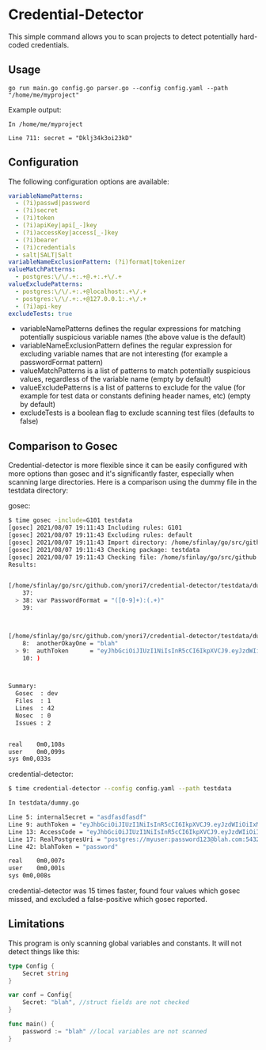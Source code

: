 # Credential-Detector
This simple command allows you to scan projects to detect potentially hard-coded credentials.

## Usage
`go run main.go config.go parser.go --config config.yaml --path "/home/me/myproject"`

Example output:
```
In /home/me/myproject

Line 711: secret = "Dklj34k3oi23kD"
```

## Configuration
The following configuration options are available:

```yaml
variableNamePatterns:
  - (?i)passwd|password
  - (?i)secret
  - (?i)token
  - (?i)apiKey|api[_-]key
  - (?i)accessKey|access[_-]key
  - (?i)bearer
  - (?i)credentials
  - salt|SALT|Salt
variableNameExclusionPattern: (?i)format|tokenizer
valueMatchPatterns:
  - postgres:\/\/.+:.+@.+:.+\/.+
valueExcludePatterns:
  - postgres:\/\/.+:.+@localhost:.+\/.+
  - postgres:\/\/.+:.+@127.0.0.1:.+\/.+
  - (?i)api-key
excludeTests: true
```

- variableNamePatterns defines the regular expressions for matching potentially suspicious variable names (the above value is the default)
- variableNameExclusionPattern defines the regular expression for excluding variable names that are not interesting (for example a passwordFormat pattern)
- valueMatchPatterns is a list of patterns to match potentially suspicious values, regardless of the variable name (empty by default)
- valueExcludePatterns is a list of patterns to exclude for the value (for example for test data or constants defining header names, etc)  (empty by default)
- excludeTests is a boolean flag to exclude scanning test files (defaults to false)

## Comparison to Gosec
Credential-detector is more flexible since it can be easily configured with more options than gosec and it's significantly 
faster, especially when scanning large directories. Here is a comparison using the dummy file in the testdata directory:

gosec: 
```bash
$ time gosec -include=G101 testdata
[gosec] 2021/08/07 19:11:43 Including rules: G101
[gosec] 2021/08/07 19:11:43 Excluding rules: default
[gosec] 2021/08/07 19:11:43 Import directory: /home/sfinlay/go/src/github.com/ynori7/credential-detector/testdata
[gosec] 2021/08/07 19:11:43 Checking package: testdata
[gosec] 2021/08/07 19:11:43 Checking file: /home/sfinlay/go/src/github.com/ynori7/credential-detector/testdata/dummy.go
Results:


[/home/sfinlay/go/src/github.com/ynori7/credential-detector/testdata/dummy.go:38] - G101 (CWE-798): Potential hardcoded credentials (Confidence: LOW, Severity: HIGH)
    37: 
  > 38: var PasswordFormat = "([0-9]+):(.+)"
    39: 



[/home/sfinlay/go/src/github.com/ynori7/credential-detector/testdata/dummy.go:9] - G101 (CWE-798): Potential hardcoded credentials (Confidence: LOW, Severity: HIGH)
    8: 	anotherOkayOne = "blah"
  > 9: 	authToken      = "eyJhbGciOiJIUzI1NiIsInR5cCI6IkpXVCJ9.eyJzdWIiOiIxMjM0NTY3ODkwIiwibmFtZSI6IkpvaG4gRG9lIiwiaWF0IjoxNTE2MjM5MDIyfQ.SflKxwRJSMeKKF2QT4fwpMeJf36POk6yJV_adQssw5c"
    10: )



Summary:
  Gosec  : dev
  Files  : 1
  Lines  : 42
  Nosec  : 0
  Issues : 2


real	0m0,108s
user	0m0,099s
sys	0m0,033s
```

credential-detector:
```bash
$ time credential-detector --config config.yaml --path testdata

In testdata/dummy.go

Line 5: internalSecret = "asdfasdfasdf"
Line 9: authToken = "eyJhbGciOiJIUzI1NiIsInR5cCI6IkpXVCJ9.eyJzdWIiOiIxMjM0NTY3ODkwIiwibmFtZSI6IkpvaG4gRG9lIiwiaWF0IjoxNTE2MjM5MDIyfQ.SflKxwRJSMeKKF2QT4fwpMeJf36POk6yJV_adQssw5c"
Line 13: AccessCode = "eyJhbGciOiJIUzI1NiIsInR5cCI6IkpXVCJ9.eyJzdWIiOiIxMjM0NTY3ODkwIiwibmFtZSI6IkpvaG4gRG9lIiwiaWF0IjoxNTE2MjM5MDIyfQ.SflKxwRJSMeKKF2QT4fwpMeJf36POk6yJV_adQssw5c"
Line 17: RealPostgresUri = "postgres://myuser:password123@blah.com:5432/mydb?sslmode=disable"
Line 42: blahToken = "password"

real	0m0,007s
user	0m0,001s
sys	0m0,008s
```

credential-detector was 15 times faster, found four values which gosec missed, and excluded a false-positive which gosec reported.


## Limitations
This program is only scanning global variables and constants. It will not detect things like this:

```go
type Config {
	Secret string
}

var conf = Config{
	Secret: "blah", //struct fields are not checked
}

func main() {
	password := "blah" //local variables are not scanned
}
```